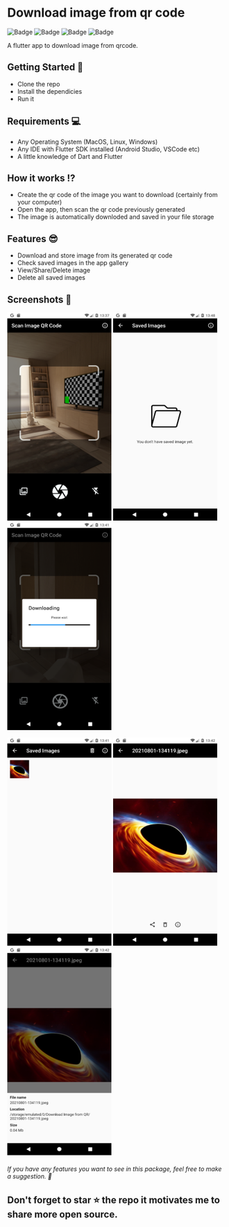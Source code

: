 # Download image from qr code 
![Badge](https://img.shields.io/badge/build-passing-success) ![Badge](https://img.shields.io/badge/license-MIT-green) ![Badge](https://img.shields.io/badge/dart-v2.13.1-blue) ![Badge](https://img.shields.io/badge/flutter-v2.1.1-blue)

A flutter app to download image from qrcode.

## Getting Started :rocket:

- Clone the repo
- Install the dependicies
- Run it

## Requirements :computer:

- Any Operating System (MacOS, Linux, Windows)
- Any IDE with Flutter SDK installed (Android Studio, VSCode etc)
- A little knowledge of Dart and Flutter

## How it works :interrobang:

- Create the qr code of the image you want to download (certainly from your computer)
- Open the app, then scan the qr code previously generated
- The image is automatically downloded and saved in your file storage

## Features :sunglasses:

- Download and store image from its generated qr code
- Check saved images in the app gallery
- View/Share/Delete image
- Delete all saved images

## Screenshots 📸

<p float="left;padding=10px">
  <img src="/screenshots/scan_screen.png" width="240" height="480"> 
  <img src="/screenshots/empty_gallery.png" width="240" height="480"> 
  <img src="/screenshots/downloading.png" width="240" height="480"> 
</p>
<p float="left;padding=10px">
  <img src="/screenshots/gallery.png" width="240" height="480"> 
  <img src="/screenshots/view_saved_image.png" width="240" height="480"> 
  <img src="/screenshots/saved_image_details.png" width="240" height="480"> 
</p>
                                                                          
###### If you have any features you want to see in this package, feel free to make a suggestion. 🎉

## Don't forget to star ⭐ the repo it motivates me to share more open source.


